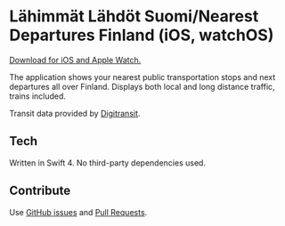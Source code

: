 
# Lähimmät Lähdöt Suomi/Nearest Departures Finland (iOS, watchOS)

[Download for iOS and Apple Watch.](https://itunes.apple.com/fi/app/hsl-lahimmat-lahdot/id1137708015?mt=8)

The application shows your nearest public transportation stops and next departures all over Finland. Displays both local and long distance traffic, trains included.

Transit data provided by [Digitransit](https://digitransit.fi/en/developers/).

## Tech

Written in Swift 4. No third-party dependencies used.

## Contribute

Use [GitHub issues](https://github.com/suominentoni/nearest-departures/issues) and [Pull Requests](https://github.com/suominentoni/nearest-departures/pulls).

